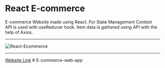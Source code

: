 # React E-commerce

E-commerce Website made using React. For State Management Context API is used with useReducer hook. Item data is gathered using API with the help of Axios.

---

![React-Ecommerce](https://github.com/Sumit1003/My-Ecommerce-Project)


---

[Website Link](https://react-ecommerce-1blu03umy-ashish-bind.vercel.app/)
#   E - c o m m e r c e - w e b - a p p 
 
 
